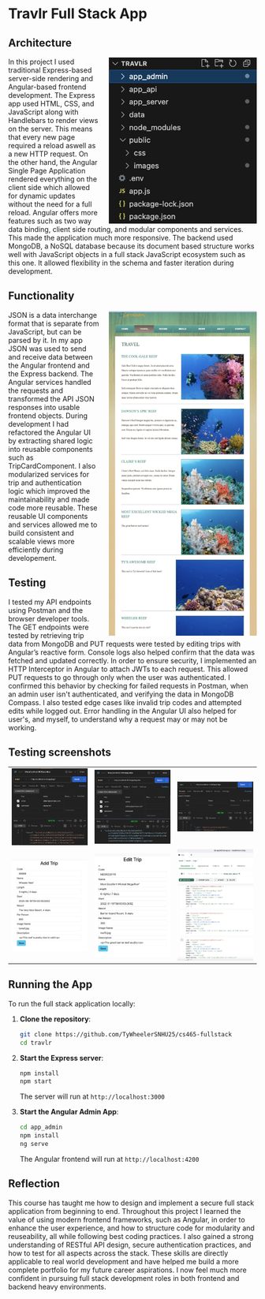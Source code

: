 # Travlr Full Stack App

## Architecture
<p align="left">
  <img src="screenshots/project_structure.jpg" alt="Project folder structure" width="300" style="float: right; margin-left: 20px;"/>
In this project I used traditional Express-based server-side rendering and Angular-based frontend development. The Express app used HTML, CSS, and JavaScript along with Handlebars to render views on the server. This means that every new page required a reload aswell as a new HTTP request. On the other hand, the Angular Single Page Application rendered everything on the client side which allowed for dynamic updates without the need for a full reload. Angular offers more features such as two way data binding, client side routing, and modular components and services. This made the application much more responsive. The backend used MongoDB, a NoSQL database because its document based structure works well with JavaScript objects in a full stack JavaScript ecosystem such as this one. It allowed flexibility in the schema and faster iteration during development.
</p>

## Functionality
<p align="left">
  <img src="screenshots/updated_customer_facing_trips_list.jpg" alt="Customer trip listing page with reused components" width="300" style="float: right; margin-left: 20px;"/>
JSON is a data interchange format that is separate from JavaScript, but can be parsed by it. In my app JSON was used to send and receive data between the Angular frontend and the Express backend. The Angular services handled the requests and transformed the API JSON responses into usable frontend objects. During development I had refactored the Angular UI by extracting shared logic into reusable components such as TripCardComponent. I also modularized services for trip and authentication logic which improved the maintainability and made code more reusable. These reusable UI components and services allowed me to build consistent and scalable views more efficiently during developement. 
</p>

## Testing

I tested my API endpoints using Postman and the browser developer tools. The GET endpoints were tested by retrieving trip data from MongoDB and PUT requests were tested by editing trips with Angular’s reactive form. Console logs also helped confirm that the data was fetched and updated correctly. In order to ensure security, I implemented an HTTP Interceptor in Angular to attach JWTs to each request. This allowed PUT requests to go through only when the user was authenticated. I confirmed this behavior by checking for failed requests in Postman, when an admin user isn't authenticated, and verifying the data in MongoDB Compass. I also tested edge cases like invalid trip codes and attempted edits while logged out. Error handling in the Angular UI also helped for user's, and myself, to understand why a request may or may not be working.

## Testing screenshots
<table>
  <tr>
    <td><img src="screenshots/Login_User_Postman.jpg" width="300"/></td>
    <td><img src="screenshots/Create_User_Postman.jpg" width="300"/></td>
    <td><img src="screenshots/GET_api:trips_postman.jpg" width="300"/></td>
  </tr>
  <tr>
    <td><img src="screenshots/add_trip_form.jpg" width="300"/></td>
    <td><img src="screenshots/edit_trip_form.jpg" width="300"/></td>
    <td><img src="screenshots/mongoDBcompass_dataentry_and_edits.jpg" width="300"/></td>
  </tr>
</table>


## Running the App

To run the full stack application locally:

1. **Clone the repository**:
   ```bash
   git clone https://github.com/TyWheelerSNHU25/cs465-fullstack
   cd travlr
   ```

2. **Start the Express server**:
   ```bash
   npm install
   npm start
   ```
   The server will run at `http://localhost:3000`

3. **Start the Angular Admin App**:
   ```bash
   cd app_admin
   npm install
   ng serve
   ```
   The Angular frontend will run at `http://localhost:4200`

## Reflection

This course has taught me how to design and implement a secure full stack application from beginning to end. Throughout this project I learned the value of using modern frontend frameworks, such as Angular, in order to enhance the user experience, and how to structure code for modularity and reuseability, all while following best coding practices. I also gained a strong understanding of RESTful API design, secure authentication practices, and how to test for all aspects across the stack. These skills are directly applicable to real world development and have helped me build a more complete portfolio for my future career aspirations. I now feel much more confident in pursuing full stack development roles in both frontend and backend heavy environments.
